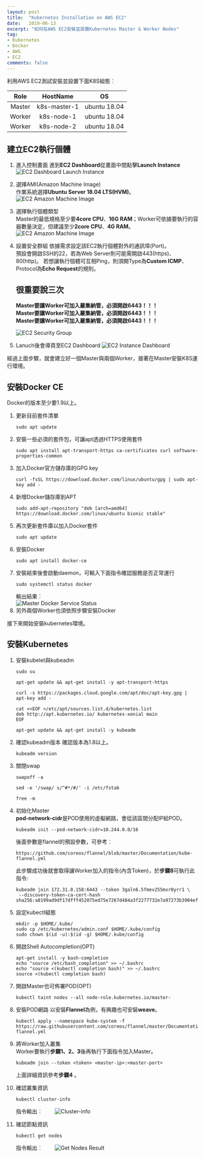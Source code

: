 ```yaml
---
layout: post
title:  "Kubernetes Installation on AWS EC2"
date:   2019-06-13
excerpt: "如何在AWS EC2安裝並設置Kubernetes Master & Worker Nodes"
tag:
- Kubernetes 
- Docker 
- AWS
- EC2 
comments: false
---
```


利用AWS EC2測試安裝並設置下面K8S組態︰

**Role**|**HostName**|**OS**
:-----:|:-----:|:-----:
Master|k8s-master-1|ubuntu 18.04
Worker|k8s-node-1|ubuntu 18.04
Worker|k8s-node-2|ubuntu 18.04

## 建立EC2執行個體
1. 進入控制畫面
   進到**EC2 Dashboard**從畫面中間點擊**Launch Instance**       
   ![EC2 Dashboard Launch Instance](https://github.com/kisekitw/kisekitw.github.io/blob/master/assets/img/1080613/DashboardLaunchInstance.png?raw=true)

2. 選擇AMI(Amazon Machine Image)     
   作業系統選擇**Ubuntu Server 18.04 LTS(HVM)**。
   ![EC2 Amazon Machine Image](https://github.com/kisekitw/kisekitw.github.io/blob/master/assets/img/1080613/chooseAMI.png?raw=true)

3. 選擇執行個體類型     
   Master的最低規格至少要**4core CPU**、**16G RAM**；Worker可依據要執行的容器數量決定，但建議至少**2core CPU**、**4G RAM**。
   ![EC2 Amazon Machine Image](https://github.com/kisekitw/kisekitw.github.io/blob/master/assets/img/1080613/ChooseInstanceType.png?raw=true)

4. 設置安全群組
   依據需求設定該EC2執行個體對外的通訊埠(Port)。   
   預設會開啟SSH的22，若為Web Server則可能需開啟443(https)、80(http)。
   若想讓執行個體可互相Ping，則須開Type為**Custom ICMP**、Protocol為**Echo Request**的規則。
   
   ## 很重要說三次   
   **Master要讓Worker可加入叢集納管，必須開啟6443！！！**   
   **Master要讓Worker可加入叢集納管，必須開啟6443！！！**   
   **Master要讓Worker可加入叢集納管，必須開啟6443！！！**   

   ![EC2 Security Group](https://github.com/kisekitw/kisekitw.github.io/blob/master/assets/img/1080613/securityGroup.png?raw=true)

5. Lanuch後會導頁至EC2 Dashboard
    ![EC2 Instance Dashboard](https://github.com/kisekitw/kisekitw.github.io/blob/master/assets/img/1080613/EC2Dashboard.png?raw=true)

經過上面步驟，就會建立好一個Master與兩個Worker，接著在Master安裝K8S運行環境。

## 安裝Docker CE
Docker的版本至少要1.9以上。    

1. 更新目前套件清單    
   ```
   sudo apt update
   ```
2. 安裝一些必須的套件包，可讓apt透過HTTPS使用套件   
   ```
   sudo apt install apt-transport-https ca-certificates curl software-properties-common
   ```
3. 加入Docker官方儲存庫的GPG key    
   ```
   curl -fsSL https://download.docker.com/linux/ubuntu/gpg | sudo apt-key add -
   ```
4. 新增Docker儲存庫到APT   
   ```
   sudo add-apt-repository "deb [arch=amd64] https://download.docker.com/linux/ubuntu bionic stable"
   ```
5. 再次更新套件庫以加入Docker套件    
   ```
   sudo apt update
   ```
6. 安裝Docker    
   ```
   sudo apt install docker-ce
   ```
7. 安裝結束後會啟動daemon，可輸入下面指令確認服務是否正常運行    
   ```
   sudo systemctl status docker
   ```
   輸出結果︰     
       ![Master Docker Service Status](https://github.com/kisekitw/kisekitw.github.io/blob/master/assets/img/1080613/MasterDockerServiceStatus.png?raw=true)
8. 另外兩個Worker也須依照步驟安裝Docker

接下來開始安裝kubernetes環境。

## 安裝Kubernetes    
1. 安裝kubelet與kubeadm    

    ```
    sudo su   

    apt-get update && apt-get install -y apt-transport-https   

    curl -s https://packages.cloud.google.com/apt/doc/apt-key.gpg | apt-key add -        

    cat <<EOF >/etc/apt/sources.list.d/kubernetes.list
    deb http://apt.kubernetes.io/ kubernetes-xenial main
    EOF    

    apt-get update && apt-get install -y kubeadm     

    ```   

2. 確認kubeadm版本
確認版本為1.8以上。    

    ```
    kubeadm version
    ```   

3. 關閉swap   
   
   ```   
   swapoff -a   

   sed -e '/swap/ s/^#*/#/' -i /etc/fstab   

   free -m   

   ```   

4. 初始化Master   
   **pod-network-cidr**是POD使用的虛擬網路，會從該區間分配IP給POD。   
   ```   
   kubeadm init --pod-network-cidr=10.244.0.0/16   
   ```     
   後面參數是flannel的預設參數，可參考︰   
   ```
   https://github.com/coreos/flannel/blob/master/Documentation/kube-flannel.yml
   ```  

   此步驟成功後就會取得讓Worker加入的指令(內含Token)，於**步驟8**可執行此指令:   
   ```   
   kubeadm join 172.31.8.158:6443 --token 3galn6.5fmev255mxr0yrr1 \
    --discovery-token-ca-cert-hash sha256:a8199ad9df17dfff452075ed75e7267d484a3f2277732e7a97273b3904ef6b09
   ```   

5. 設定kubectl組態
   ```   
   mkdir -p $HOME/.kube/   
   sudo cp /etc/kubernetes/admin.conf $HOME/.kube/config   
   sudo chown $(id -u):$(id -g) $HOME/.kube/config
   ```   

6. 開啟Shell Autocompletion(OPT)   
   ```   
   apt-get install -y bash-completion   
   echo "source /etc/bash_completion" >> ~/.bashrc   
   echo "source <(kubectl completion bash)" >> ~/.bashrc   
   source <(kubectl completion bash)
   ```   
7. 開啟Master也可佈署POD(OPT)   
   ```   
   kubectl taint nodes --all node-role.kubernetes.io/master-   
   ```   
8. 安裝POD網路
   以安裝**Flannel**為例，有興趣也可安裝**weave**。   
   ```   
   kubectl apply --namespace kube-system -f https://raw.githubusercontent.com/coreos/flannel/master/Documentation/kube-flannel.yml
   ```   
9.  將Worker加入叢集   
    Worker要執行**步驟1、2、3**後再執行下面指令加入Master。   
    ```  
    kubeadm join --token <token> <master-ip>:<master-port>
    ```  
    上面詳細資訊參考**步驟4** 。

10. 確認叢集資訊
    ```   
    kubectl cluster-info
    ```   
    指令輸出︰　　
    ![Cluster-info](https://github.com/kisekitw/kisekitw.github.io/blob/master/assets/img/1080613/cluster-info.png?raw=true)

11. 確認節點資訊   
    ```   
    kubectl get nodes
    ```  
    指令輸出︰　　
    ![Get Nodes Result](https://github.com/kisekitw/kisekitw.github.io/blob/master/assets/img/1080613/GetNodes.png?raw=true)


